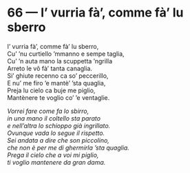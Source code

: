 # 66 — I’ vurria fà’, comme fà’ lu sberro

I’ vurria fà’, comme fà’ lu sberro,  
Cu’ ’nu curtiello ’mmanno e sempe taglia,  
Cu’ ’n auta mano la scuppetta ’ngrilla  
Arreto le vô fà’ tanta canaglia.  
Si’ ghiute recenno ca so’ peccerillo,  
E nu’ me firo ’e mantè’ ’sta quaglia,  
Preja lu cielo ca buje me piglio,  
Mantènere te voglio co’ ’e ventaglie.

_Vorrei fare come fa lo sbirro,  
in una mano il coltello sta parato  
e nell’altra lo schioppo già ingrillato.  
Ovunque vada lo segue il rispetto.  
Sei andata a dire che son piccolino,  
che non è per me di ghermirla ’sta quaglia.  
Prega il cielo che a voi mi piglio,  
ti voglio mantenere da gran dama._

